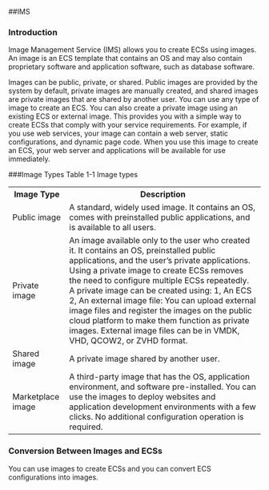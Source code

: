 ##IMS
### Introduction

Image Management Service (IMS) allows you to create ECSs using images. An image is an ECS template that contains an OS and may also contain proprietary software and application software, such as database software.

Images can be public, private, or shared. Public images are provided by the
system by default, private images are manually created, and shared images are private images that are shared by another user. You can use any type of image to create an ECS. You can also create a private image using an existing ECS or external image. This provides you with a simple way to create ECSs that comply with your service requirements. For example, if you use web services, your image can contain a web server, static configurations, and dynamic page code. When you use this image to create an ECS, your web server and applications will be available for use immediately.

###Image Types
Table 1-1 Image types

<table>
    <tr>
        <th>Image Type</th>
        <th>Description</th>
    </tr>
    <tr>
        <td>Public image</td>
        <td>A standard, widely used image. It contains an OS, comes with preinstalled public applications, and is available to all users.</td>
          </tr>
           <tr>
        <td>Private image</td>
        <td>An image available only to the user who created it. It contains an OS, preinstalled public applications, and the user’s private applications. Using a private image to create ECSs removes the need to configure multiple ECSs repeatedly. A private image can be created using: 1, An ECS 2, An external image file: You can upload external image files and register the images on the public cloud platform to make them function as private images. External image files can be in VMDK, VHD, QCOW2, or ZVHD format.</td>
          </tr>
           <tr>
        <td>Shared image</td>
        <td>A private image shared by another user.</td>
          </tr>
                     <tr>
        <td>Marketplace image</td>
        <td>	A third-party image that has the OS, application environment, and software pre-installed. You can use the images to deploy websites and application development environments with a few clicks. No additional configuration operation is required.</td>
          </tr>
</table>

### Conversion Between Images and ECSs

You can use images to create ECSs and you can convert  ECS configurations into images.
